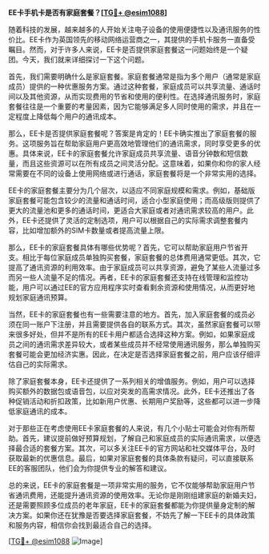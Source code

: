 **EE卡手机卡是否有家庭套餐？[[TG💪+ @esim1088](https://t.me/s/esim1088)]**

随着科技的发展，越来越多的人开始关注电子设备的使用便捷性以及通讯服务的性价比。EE卡作为英国领先的移动网络运营商之一，其提供的手机卡服务一直备受瞩目。然而，对于许多人来说，EE卡是否提供家庭套餐这一问题始终是一个疑团。今天，我们就来详细探讨一下这个问题。

首先，我们需要明确什么是家庭套餐。家庭套餐通常是指为多个用户（通常是家庭成员）提供的一种优惠服务方案。通过这种套餐，家庭成员可以共享流量、通话时间以及其他资源，从而实现费用的节省和使用的便利性。在选择通讯服务时，家庭套餐往往是一个重要的考量因素，因为它能够满足多人同时使用的需求，并且在一定程度上降低每个用户的通讯成本。

那么，EE卡是否提供家庭套餐呢？答案是肯定的！EE卡确实推出了家庭套餐的服务。这项服务旨在帮助家庭用户更高效地管理他们的通讯需求，同时享受更多的优惠。具体来说，EE卡的家庭套餐允许家庭成员共享流量、语音分钟数和短信数量，而且这些资源可以在所有成员之间灵活分配。这意味着，如果你和你的家人经常需要在不同的设备上使用网络或进行通话，家庭套餐将是一个非常实用的选择。

EE卡的家庭套餐主要分为几个层次，以适应不同家庭规模和需求。例如，基础版家庭套餐可能包含较少的流量和通话时间，适合小型家庭使用；而高级版则提供了更大的流量池和更多的通话时间，更适合大家庭或者对通讯需求较高的用户。此外，EE卡还提供了灵活的定制选项，用户可以根据自己的实际需求调整套餐内容，比如增加额外的SIM卡数量或者提高流量上限。

那么，EE卡的家庭套餐具体有哪些优势呢？首先，它可以帮助家庭用户节省开支。相比于每位家庭成员单独购买套餐，家庭套餐的总体费用通常更低。其次，它提高了通讯资源的利用效率。由于家庭成员可以共享资源，避免了某些人流量过多而另一些人流量不足的情况。再者，EE卡的家庭套餐还支持在线管理和监控功能，用户可以通过EE的官方应用程序实时查看剩余资源和使用情况，从而更好地规划家庭通讯预算。

当然，EE卡的家庭套餐也有一些需要注意的地方。首先，加入家庭套餐的成员必须在同一账户下注册，并且需要提供各自的联系方式。其次，虽然家庭套餐可以带来很多好处，但并不是所有的EE卡用户都适合选择这种方案。例如，如果家庭成员之间的通讯需求差异较大，或者某些成员并不经常使用通讯服务，那么单独购买套餐可能会更加经济实惠。因此，在决定是否选择家庭套餐之前，用户应该仔细评估自己的实际需求。

除了家庭套餐本身，EE卡还提供了一系列相关的增值服务。例如，用户可以选择购买额外的数据包或语音包，以应对突发的高需求情况。此外，EE卡还推出了各种促销活动和折扣政策，比如新用户优惠、长期用户奖励等，这些都可以进一步降低家庭通讯的成本。

对于那些正在考虑使用EE卡家庭套餐的人来说，有几个小贴士可能会对你有所帮助。首先，建议提前做好预算规划，了解自己和家庭成员的实际通讯需求，以便选择最合适的套餐方案。其次，可以多关注EE卡的官方网站和社交媒体平台，及时获取最新的优惠信息。最后，如果对家庭套餐的具体条款有疑问，可以直接联系EE的客服团队，他们会为你提供专业的解答和建议。

总的来说，EE卡的家庭套餐是一项非常实用的服务，它不仅能够帮助家庭用户节省通讯费用，还能提升通讯资源的使用效率。无论你是刚刚组建家庭的新婚夫妇，还是需要照顾多位成员的老年家庭，EE卡的家庭套餐都能为你提供量身定制的解决方案。如果你还在犹豫是否要选择家庭套餐，不妨先了解一下EE卡的具体政策和服务内容，相信你会找到最适合自己的选择。

[[TG💪+ @esim1088](https://t.me/s/esim1088) ![Image](https://i.postimg.cc/4NQfJmqS/Snipaste-2025-05-13-00-14-12.png)]